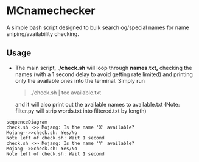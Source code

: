 # MCnamechecker
A simple bash script designed to bulk search og/special names for name sniping/availability checking.

## Usage

- The main script, **./check.sh** will loop through **names.txt,** checking the names (with a 1 second delay to avoid getting rate limited) and printing only the available ones into the terminal. Simply run
 
  > ./check.sh | tee available.txt

  and it will also print out the available names to available.txt
  (Note: filter.py will strip words.txt into filtered.txt by length)
```mermaid
sequenceDiagram
check.sh ->> Mojang: Is the name 'X' available?
Mojang-->>check.sh: Yes/No
Note left of check.sh: Wait 1 second
check.sh ->> Mojang: Is the name 'Y' available?
Mojang-->>check.sh: Yes/No
Note left of check.sh: Wait 1 second
```
